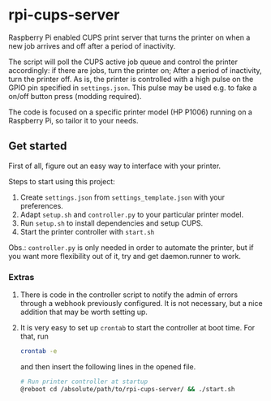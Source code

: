 <!-- SPDX-License-Identifier: Unlicense -->

# rpi-cups-server

Raspberry Pi enabled CUPS print server that turns the printer on when a new job arrives and off after a period of inactivity.

The script will poll the CUPS active job queue and control the printer accordingly: if there are jobs, turn the printer on; After a period of inactivity, turn the printer off. As is, the printer is controlled with a high pulse on the GPIO pin specified in `settings.json`. This pulse may be used e.g. to fake a on/off button press (modding required).

The code is focused on a specific printer model (HP P1006) running on
a Raspberry Pi, so tailor it to your needs.

## Get started

First of all, figure out an easy way to interface with your printer.

Steps to start using this project:

1. Create `settings.json` from `settings_template.json` with your preferences.
1. Adapt `setup.sh` and `controller.py` to your particular printer model.
1. Run `setup.sh` to install dependencies and setup CUPS.
1. Start the printer controller with `start.sh`

Obs.: `controller.py` is only needed in order to automate the printer, but
if you want more flexibility out of it, try and get daemon.runner to work.

### Extras

1. There is code in the controller script to notify the admin of errors through a webhook previously configured. It is not necessary, but a nice addition that may be worth setting up.

1. It is very easy to set up `crontab` to start the controller at boot time. For that, run

	```sh
	crontab -e
	```

	and then insert the following lines in the opened file.

	```sh
	# Run printer controller at startup
	@reboot cd /absolute/path/to/rpi-cups-server/ && ./start.sh
	```
